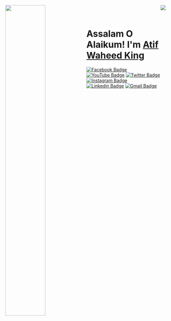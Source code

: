 

<p>
  <a href="https://lnkd.in/e9Tk5UrJ" target="_blank">
    <img src="https://4.bp.blogspot.com/-1NaetpfW0Ts/X05mquj5ECI/AAAAAAAAA5I/XJn3FukCpxY7aXTaVo1zycS9HYdsOB0DwCK4BGAYYCw/s1600/TheTechrie%2Bwhit.png" height="50%" width="50%" align="left" >
  </a>
  <a href="https://theatifwaheed.github.io/" target="_blank">
    <img src="https://theatifwaheed.github.io/assets/img/favicon.png" align="right" >
  </a>
</p>
<br><br>

## <h1>Assalam O Alaikum! I'm [Atif Waheed King](https://lnkd.in/e9Tk5UrJ)</h1>



[![Facebook Badge](https://img.shields.io/badge/-@theatifwaheed-1ca0f1?style=flat-square&labelColor=1ca0f1&logo=facebook&logoColor=white&link=https://facebook.com/maddhruv)](https://facebook.com/theatifwaheed)
[![YouTube Badge](https://img.shields.io/badge/-@theatifwaheed-c4302b?style=flat-square&labelColor=c4302b&logo=youtube&logoColor=white&link=https://www.youtube.com/thetechrie)](https://www.youtube.com/thetechrie) 
[![Twitter Badge](https://img.shields.io/badge/-@theatifwaheed-1ca0f1?style=flat-square&labelColor=1ca0f1&logo=twitter&logoColor=white&link=https://twitter.com/maddhruv)](https://twitter.com/theatifwaheed) [![Instagram Badge](https://img.shields.io/badge/-@theatifwaheed-F44747?style=flat-square&labelColor=F44747&logo=instagram&logoColor=white&link=https://instagram.com/theatifwaheed)](https://instagram.com/theatifwaheed) 
[![Linkedin Badge](https://img.shields.io/badge/-@theatifwaheed-blue?style=flat-square&logo=Linkedin&logoColor=white&link=https://www.linkedin.com/in/theatifwaheed/)](https://www.linkedin.com/in/theatifwaheed/)
[![Gmail Badge](https://img.shields.io/badge/-theatifwaheed@gmail.com-c14438?style=flat-square&logo=Gmail&logoColor=white&link=mailto:theatifwaheed@gmail.com)](mailto:theatifwaheed@gmail.com)



<!--
**theatifwaheed/theatifwaheed** is a ✨ _special_ ✨ repository because its `README.md` (this file) appears on your GitHub profile.

Here are some ideas to get you started:

- 🔭 I’m currently working on ...
- 🌱 I’m currently learning ...
- 👯 I’m looking to collaborate on ...
- 🤔 I’m looking for help with ...
- 💬 Ask me about ...
- 📫 How to reach me: ...
- 😄 Pronouns: ...
- ⚡ Fun fact: ...
-->
